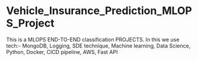 # Vehicle_Insurance_Prediction_MLOPS_Project
This is a MLOPS  END-TO-END classification PROJECTS. In this we use tech:- MongoDB, Logging, SDE technique, Machine learning, Data Science, Python, Docker, CICD pipeline, AWS, Fast API
